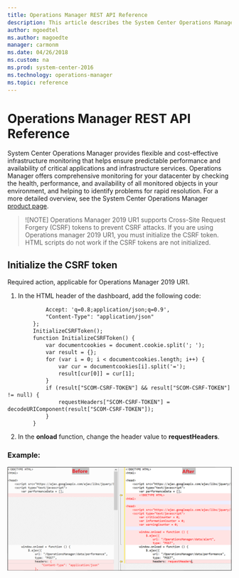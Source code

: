 ```yaml
---
title: Operations Manager REST API Reference
description: This article describes the System Center Operations Manager REST API reference content.  
author: mgoedtel
ms.author: magoedte
manager: carmonm
ms.date: 04/26/2018
ms.custom: na
ms.prod: system-center-2016
ms.technology: operations-manager
ms.topic: reference
---
```


# Operations Manager REST API Reference

System Center Operations Manager provides flexible and cost-effective infrastructure monitoring that helps ensure predictable performance and availability of critical applications and infrastructure services. Operations Manager offers comprehensive monitoring for your datacenter by checking the health, performance, and availability of all monitored objects in your environment, and helping to identify problems for rapid resolution. For a more detailed overview, see the System Center Operations Manager [product page](https://docs.microsoft.com/system-center/scom/).

> ![NOTE]
> Operations Manager 2019 UR1 supports Cross-Site Request Forgery (CSRF) tokens to prevent CSRF attacks. If you are using Operations manager 2019 UR1, you must initialize the CSRF token. HTML scripts do not work if the CSRF tokens are not initialized.

## Initialize the CSRF token
Required action, applicable for Operations Manager 2019 UR1.

1. In the HTML header of the dashboard, add the following code:

```var requestHeaders = {
            Accept: 'q=0.8;application/json;q=0.9',
            "Content-Type": "application/json"
        };
        InitializeCSRFToken();
        function InitializeCSRFToken() {
            var documentcookies = document.cookie.split('; ');
            var result = {};
            for (var i = 0; i < documentcookies.length; i++) {
                var cur = documentcookies[i].split('=');
                result[cur[0]] = cur[1];
            }
            if (result["SCOM-CSRF-TOKEN"] && result["SCOM-CSRF-TOKEN"] != null) {
                requestHeaders["SCOM-CSRF-TOKEN"] = decodeURIComponent(result["SCOM-CSRF-TOKEN"]);
            }
        }
```
2. In the **onload** function, change the header value to **requestHeaders**.

### Example:

![Initialize the CSRF token example](./Media/index/116854.png)